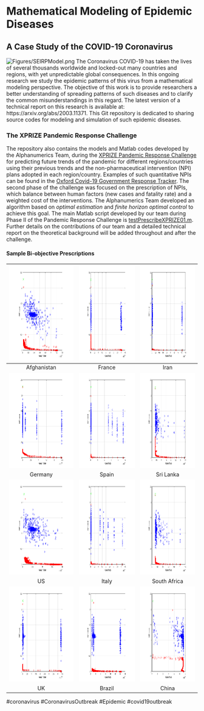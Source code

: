 # Mathematical Modeling of Epidemic Diseases
## A Case Study of the COVID-19 Coronavirus
<!-- <p align="center"> -->
  <img src="Figures/SEIRPModel.png" width="400" alt="Figures/SEIRPModel.png">
<!-- </p> -->
The Coronavirus COVID-19 has taken the lives of several thousands worldwide and locked-out many countries and regions, with yet unpredictable global consequences.
In this ongoing research we study the epidemic patterns of this virus from a mathematical modeling perspective.
The objective of this work is to provide researchers a better understanding of spreading patterns of such diseases and to clarify the common misunderstandings in this regard.
The latest version of a technical report on this research is available at: https://arxiv.org/abs/2003.11371. This Git repository is dedicated to sharing source codes for modeling and simulation of such epidemic diseases.


### The XPRIZE Pandemic Response Challenge
The repository also contains the models and Matlab codes developed by the Alphanumerics Team, during the [XPRIZE Pandemic Response Challenge](https://www.xprize.org/challenge/pandemicresponse) for predicting future trends of the pandemic for different regions/countries using their previous trends and the non-pharmaceutical intervention (NPI) plans adopted in each region/country. Examples of such quantitative NPIs can be found in the [Oxford Covid-19 Government Response Tracker](https://github.com/OxCGRT/covid-policy-tracker). The second phase of the challenge was focused on the prescription of NPIs, which balance between human factors (new cases and fatality rate) and a weighted cost of the interventions. The Alphanumerics Team developed an algorithm based on *optimal estimation* and *finite horizon optimal control* to achieve this goal. The main Matlab script developed by our team during Phase II of the Pandemic Response Challenge is [testPrescribeXPRIZE01.m](testPrescribeXPRIZE01.m). Further details on the contributions of our team and a detailed technical report on the theoretical background will be added throughout and after the challenge.

#### Sample Bi-objective Prescriptions

| <img height="250px" src="Figures/Afghanistan.png"> | <img height="250px" src="Figures/France.png"> | <img height="250px" src="Figures/Iran.png"> |
| :---: | :---: | :---: |
| Afghanistan | France | Iran |
| <img height="250px" src="Figures/Germany.png"> | <img height="250px" src="Figures/Spain.png"> | <img height="250px" src="Figures/SriLanka.png"> |
| Germany | Spain | Sri Lanka |
| <img height="250px" src="Figures/US.png"> | <img height="250px" src="Figures/Italy.png"> | <img height="250px" src="Figures/SouthAfrica.png"> |
| US | Italy | South Africa |
| <img height="250px" src="Figures/UK.png"> | <img height="250px" src="Figures/Brazil.png"> | <img height="250px" src="Figures/China.png"> |
| UK | Brazil | China |


#coronavirus #CoronavirusOutbreak #Epidemic #covid19outbreak
